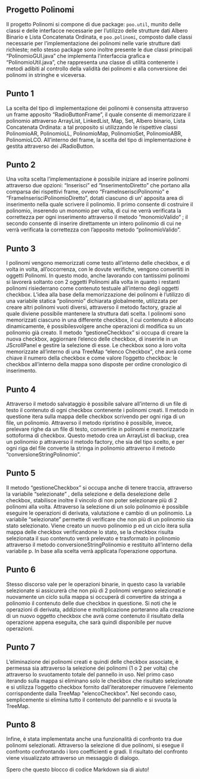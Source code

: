 ## Progetto Polinomi

Il progetto Polinomi si compone di due package: `poo.util`, munito delle classi e delle interfacce necessarie per l’utilizzo delle strutture dati Albero Binario e Lista Concatenata Ordinata, e `poo.polinomi`, composto dalle classi necessarie per l’implementazione dei polinomi nelle varie strutture dati richieste; nello stesso package sono inoltre presente le due classi principali “PolinomioGUI.java” che implementa l’interfaccia grafica e “PolinomioUtil.java”, che rappresenta una classe di utilità contenente i metodi adibiti al controllo della validità dei polinomi e alla conversione dei polinomi in stringhe e viceversa.

## Punto 1

La scelta del tipo di implementazione dei polinomi è consensita attraverso un frame apposito “RadioButtonFrame”, il quale consente di memorizzare il polinomio attraverso ArrayList, LinkedList, Map, Set, Albero binario, Lista Concatenata Ordinata: a tal proposito si utilizzando le rispettive classi PolinomioAR, PolinomioLL, PolinomioMap, PolinomioSet, PolinomioABR, PolinomioLCO. All’interno del frame, la scelta del tipo di implementazione è gestita attraverso dei JRadioButton.

## Punto 2

Una volta scelta l’implementazione è possibile iniziare ad inserire polinomi attraverso due opzioni: “Inserisci” ed “InserimentoDiretto” che portano alla comparsa dei rispettivi frame, ovvero “FrameInserisciPolinomio” e “FrameInserisciPolinomioDiretto”, dotati ciascuno di un’ apposita area di inserimento nella quale scrivere il polinomio. Il primo consente di costruire il polinomio, inserendo un monomio per volta, di cui ne verrà verificata la correttezza per ogni inserimento attraverso il metodo “monomioValido“ ; il secondo consente di inserire direttamente un intero polinomio di cui ne verrà verificata la correttezza con l’apposito metodo “polinomioValido”.

## Punto 3

I polinomi vengono memorizzati come testo all’interno delle checkbox, e di volta in volta, all’occorrenza, con le dovute verifiche, vengono convertiti in oggetti Polinomi. In questo modo, anche lavorando con tantissimi polinomi si lavorerà soltanto con 2 oggetti Polinomi alla volta in quanto i restanti polinomi risiederrano come contenuto testuale all’interno degli oggetti checkbox. L’idea alla base della memorizzazione dei polinomi è l’utilizzo di una variabile statica “polinomio” dichiarata globalmente, utilizzata per creare altri polinomi vuoti diversi, attraverso il metodo factory, grazie al quale diviene possibile mantenere la struttura dati scelta. I polinomi sono memorizzati ciascuno in una differente checkbox, il cui contenuto è allocato dinamicamente, è possibilesvolgere anche operazioni di modifica su un polinomio già creato. Il metodo “gestioneCheckbox” si occupa di creare la nuova checkbox, aggiornare l’elenco delle checkbox, di inserirle in un JScrollPanel e gestire la selezione di esse. Le checkbox sono a loro volta memorizzate all’interno di una TreeMap “elenco Checkbox”, che avrà come chiave il numero della checkbox e come valore l’oggetto checkbox: le checkbox all’interno della mappa sono disposte per ordine cronologico di inserimento.

## Punto 4

Attraverso il metodo salvataggio è possibile salvare all’interno di un file di testo il contenuto di ogni checkbox contenente i polinomi creati. Il metodo in questione itera sulla mappa delle checkbox scrivendo per ogni riga di un file, un polinomio. Attraverso il metodo ripristino è possibile, invece, prelevare righe da un file di testo, convertirle in polinomi e memorizzarle sottoforma di checkbox. Questo metodo crea un ArrayList di backup, crea un polinomio p attraverso il metodo factory, che sia del tipo scelto, e per ogni riga del file converte la stringa in polinomio attraverso il metodo “conversioneStringPolinomio”.

## Punto 5

Il metodo “gestioneCheckbox” si occupa anche di tenere traccia, attraverso la variabile “selezionate” , della selezione e della deselezione delle checkbox, stabilisce inoltre il vincolo di non poter selezionare più di 2 polinomi alla volta. Attraverso la selezione di un solo polinomio è possibile eseguire le operazioni di derivata, valutazione e cambio di un polinomio. La variabile “selezionate” permette di verificare che non più di un polinomio sia stato selezionato. Viene creato un nuovo polinomio p ed un ciclo itera sulla mappa delle checkbox verificandone lo stato, se la checkbox risulta selezionata il suo contenuto verrà prelevato e trasformato in polinomio attraverso il metodo conversioneStringPolinomio e restituito all’interno della variabile p. In base alla scelta verrà applicata l’operazione opportuna.

## Punto 6

Stesso discorso vale per le operazioni binarie, in questo caso la variabile selezionate si assicurerà che non più di 2 polinomi vengano selezionati e nuovamente un ciclo sulla mappa si occuperà di convertire da stringa a polinomio il contenuto delle due checkbox in questione. Si noti che le operazioni di derivata, addizione e moltiplicazione porteranno alla creazione di un nuovo oggetto checkbox che avrà come contenuto il risultato della operazione appena eseguita, che sarà quindi disponibile per nuove operazioni.

## Punto 7

L’eliminazione dei polinomi creati e quindi delle checkbox associate, è permessa sia attraverso la selezione dei polinomi (1 o 2 per volta) che attraverso lo svuotamento totale del pannello in uso. Nel primo caso iterando sulla mappa si eliminano solo le checkbox che risultato selezionate e si utilizza l’oggetto checkbox fornito dall’iteratoreper rimuovere l'elemento corrispondente dalla TreeMap "elencoCheckbox". Nel secondo caso, semplicemente si elimina tutto il contenuto del pannello e si svuota la TreeMap.

## Punto 8

Infine, è stata implementata anche una funzionalità di confronto tra due polinomi selezionati. Attraverso la selezione di due polinomi, si esegue il confronto confrontando i loro coefficienti e gradi. Il risultato del confronto viene visualizzato attraverso un messaggio di dialogo.

Spero che questo blocco di codice Markdown sia di aiuto!

